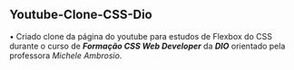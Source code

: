 <h2>Youtube-Clone-CSS-Dio</h2>
&bull; 
Criado clone da página do youtube para estudos de Flexbox do CSS durante o curso de <b><i>Formação CSS Web Developer</b></i> da <b><i>DIO</b></i> orientado pela professora <i>Michele Ambrosio</i>.
